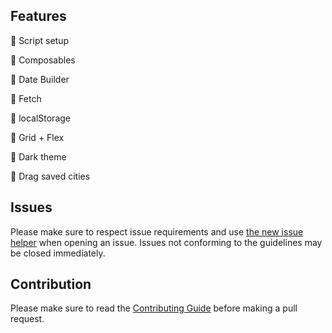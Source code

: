 ## Features

🔵 Script setup

🔵 Composables

🔵 Date Builder

🔵 Fetch

🔵 localStorage

🔵 Grid + Flex

🔵 Dark theme

🔵 Drag saved cities


## Issues

Please make sure to respect issue requirements and use [the new issue helper](https://github.com/Roman-wdesign/Weather-app/blob/main/CONTRIBUTING.md#issue-reporting-guidelines) when opening an issue. Issues not conforming to the guidelines may be closed immediately.

## Contribution

Please make sure to read the [Contributing Guide](https://github.com/Roman-wdesign/Weather-app/blob/main/CONTRIBUTING.md#issue-reporting-guidelines) before making a pull request.
